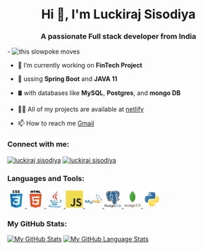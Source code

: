 <h1 align="center">Hi 👋, I'm Luckiraj Sisodiya</h1>
<h3 align="center">A passionate Full stack developer from India</h3>
- <img src="https://cdn.dribbble.com/users/926537/screenshots/4502924/python-2.gif" alt="this slowpoke moves" width="250" />

- 🔭 I’m currently working on **FinTech Project**

- 🌱 ussing **Spring Boot** and **JAVA 11**

- 🛢️ with databases like **MySQL**, **Postgres**, and **mongo DB**

- 👨‍💻 All of my projects are available at <a href="https://luckiraj-sisodiya.netlify.app/" rel="nofollow">netlify</a>

- 📫 How to reach me <a href="https://mail.google.com/mail/u/1/?fs=1&to=sisodiyarana7@gmail.com&su=GITHUB&tf=cm" rel="nofollow">Gmail</a>

<!-- - 📄 Know about my experiences <a href="https://docs.google.com/document/d/12lwFuxviOhXFvWb-RqRWOdoWC6iddQhc/edit?usp=sharing&ouid=109801025197916216037&rtpof=true&sd=true" rel="nofollow">certificates</a> -->

<h3 align="left">Connect with me:</h3>
<p align="left">
<a href="https://linkedin.com/in/luckiraj sisodiya" target="blank"><img align="center" src="https://raw.githubusercontent.com/rahuldkjain/github-profile-readme-generator/master/src/images/icons/Social/linked-in-alt.svg" alt="luckiraj sisodiya" height="30" width="40" /></a>
<a href="https://fb.com/luckiraj sisodiya" target="blank"><img align="center" src="https://raw.githubusercontent.com/rahuldkjain/github-profile-readme-generator/master/src/images/icons/Social/facebook.svg" alt="luckiraj sisodiya" height="30" width="40" /></a>
</p>

<h3 align="left">Languages and Tools:</h3>
<p align="left"> <a href="https://www.w3schools.com/css/" target="_blank" rel="noreferrer"> <img src="https://raw.githubusercontent.com/devicons/devicon/master/icons/css3/css3-original-wordmark.svg" alt="css3" width="40" height="40"/> </a> <a href="https://www.djangoproject.com/" target="_blank" rel="noreferrer"> <img src="https://raw.githubusercontent.com/devicons/devicon/master/icons/html5/html5-original-wordmark.svg" alt="html5" width="40" height="40"/> </a> <a href="https://www.java.com" target="_blank" rel="noreferrer"> <img src="https://raw.githubusercontent.com/devicons/devicon/master/icons/java/java-original.svg" alt="java" width="40" height="40"/> </a> <a href="https://developer.mozilla.org/en-US/docs/Web/JavaScript" target="_blank" rel="noreferrer"> <img src="https://raw.githubusercontent.com/devicons/devicon/master/icons/javascript/javascript-original.svg" alt="javascript" width="40" height="40"/> </a> <a href="https://www.mysql.com/" target="_blank" rel="noreferrer"> <img src="https://raw.githubusercontent.com/devicons/devicon/master/icons/mysql/mysql-original-wordmark.svg" alt="mysql" width="40" height="40"/> </a> <a href="https://www.postgresql.org" target="_blank" rel="noreferrer"> <img src="https://raw.githubusercontent.com/devicons/devicon/master/icons/postgresql/postgresql-original-wordmark.svg" alt="postgresql" width="40" height="40"/> </a> <a href="https://www.mongodb.com/" target="_blank" rel="noreferrer"> <img src="https://raw.githubusercontent.com/devicons/devicon/master/icons/mongodb/mongodb-original-wordmark.svg" alt="mongodb" width="40" height="40"/> </a><a href="https://www.python.org" target="_blank" rel="noreferrer"> <img src="https://raw.githubusercontent.com/devicons/devicon/master/icons/python/python-original.svg" alt="python" width="40" height="40"/> </a> </p>

<h3 align="left">My GitHub Stats:</h3>

[![My GitHub Stats](https://github-readme-stats.vercel.app/api/?username=Lrssrrb&count_private=true&theme=tokyonight&showicons=true)]()
[![My GitHub Language Stats](https://github-readme-stats.vercel.app/api/top-langs/?username=Lrssrrb&langs_count=5&theme=tokyonight)]()
